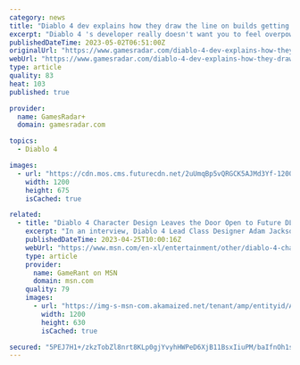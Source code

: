 ```yaml
---
category: news
title: "Diablo 4 dev explains how they draw the line on builds getting too overpowered"
excerpt: "Diablo 4 's developer really doesn't want you to feel overpowered. In the latest issue of PC Gamer magazine lead class designer Adam Z. Jackson spoke about combat design, admitting that it's \"fun to ..."
publishedDateTime: 2023-05-02T06:51:00Z
originalUrl: "https://www.gamesradar.com/diablo-4-dev-explains-how-they-draw-the-line-on-builds-getting-too-overpowered/"
webUrl: "https://www.gamesradar.com/diablo-4-dev-explains-how-they-draw-the-line-on-builds-getting-too-overpowered/"
type: article
quality: 83
heat: 103
published: true

provider:
  name: GamesRadar+
  domain: gamesradar.com

topics:
  - Diablo 4

images:
  - url: "https://cdn.mos.cms.futurecdn.net/2uUmqBp5vQRGCK5AJMd3Yf-1200-80.jpg"
    width: 1200
    height: 675
    isCached: true

related:
  - title: "Diablo 4 Character Design Leaves the Door Open to Future DLC Classes, According to Dev"
    excerpt: "In an interview, Diablo 4 Lead Class Designer Adam Jackson explains how the game's class design leaves room for future additions."
    publishedDateTime: 2023-04-25T10:00:16Z
    webUrl: "https://www.msn.com/en-xl/entertainment/other/diablo-4-character-design-leaves-the-door-open-to-future-dlc-classes-according-to-dev/ar-AA1akela"
    type: article
    provider:
      name: GameRant on MSN
      domain: msn.com
    quality: 79
    images:
      - url: "https://img-s-msn-com.akamaized.net/tenant/amp/entityid/AA1akel4.img?h=630&w=1200&m=6&q=60&o=t&l=f&f=jpg"
        width: 1200
        height: 630
        isCached: true

secured: "5PEJ7H1+/zkzTobZl8nrt8KLp0gjYvyhHWPeD6XjB11BsxIiuPM/baIfnOh1szHBiMSQAB808PTIncPhy02OGUEyPK9qXX9tICdsr7FKks88T+GJEPIcnxidd0aWrYA392gX1jTvYQo1x2x+HerDx9Ke3awTHacB9xfYzWfXsYdHVZIt0uKw0e3X1XjeJel4ilhUGX6raig66cSXJztFywG61sDCWUR47+HJQqQ/dzQTTNrcYfqQ4s8/XJIUGrtO6Zjw8ymZKbBtVm4pYmahVGMhhBDcbeiFmWVLdHhWJLMi5DOhxLQbTGyXCDCSpYq9dSQJoSO1eWAy11XGG8RMUct0Ep8RFsUfR0H2R321TIc=;Wd1cSIxlaa6gzdFN9XF8ow=="
---
```


